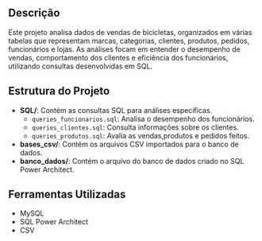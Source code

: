 
## Descrição
Este projeto analisa dados de vendas de bicicletas, organizados em várias tabelas que representam marcas, categorias, clientes, produtos, pedidos, funcionários e lojas. As análises focam em entender o desempenho de vendas, comportamento dos clientes e eficiência dos funcionários, utilizando consultas desenvolvidas em SQL.

## Estrutura do Projeto
- **SQL/**: Contém as consultas SQL para análises específicas.
  - `queries_funcionarios.sql`: Analisa o desempenho dos funcionários.
  - `queries_clientes.sql`: Consulta informações sobre os clientes.
  - `queries_produtos.sql`: Avalia as vendas,produtos e pedidos feitos.
- **bases_csv/**: Contém os arquivos CSV importados para o banco de dados.
- **banco_dados/**: Contém o arquivo do banco de dados criado no SQL Power Architect.

## Ferramentas Utilizadas
- MySQL
- SQL Power Architect
- CSV
